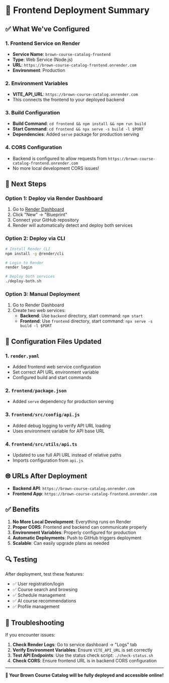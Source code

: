# 🚀 Frontend Deployment Summary

## ✅ What We've Configured

### 1. **Frontend Service on Render**
- **Service Name**: `brown-course-catalog-frontend`
- **Type**: Web Service (Node.js)
- **URL**: `https://brown-course-catalog-frontend.onrender.com`
- **Environment**: Production

### 2. **Environment Variables**
- **VITE_API_URL**: `https://brown-course-catalog.onrender.com`
- This connects the frontend to your deployed backend

### 3. **Build Configuration**
- **Build Command**: `cd frontend && npm install && npm run build`
- **Start Command**: `cd frontend && npx serve -s build -l $PORT`
- **Dependencies**: Added `serve` package for production serving

### 4. **CORS Configuration**
- Backend is configured to allow requests from `https://brown-course-catalog-frontend.onrender.com`
- No more local development CORS issues!

## 🎯 Next Steps

### Option 1: Deploy via Render Dashboard
1. Go to [Render Dashboard](https://dashboard.render.com)
2. Click "New" → "Blueprint"
3. Connect your GitHub repository
4. Render will automatically detect and deploy both services

### Option 2: Deploy via CLI
```bash
# Install Render CLI
npm install -g @render/cli

# Login to Render
render login

# Deploy both services
./deploy-both.sh
```

### Option 3: Manual Deployment
1. Go to Render Dashboard
2. Create two web services:
   - **Backend**: Use `backend` directory, start command: `npm start`
   - **Frontend**: Use `frontend` directory, start command: `npx serve -s build -l $PORT`

## 🔧 Configuration Files Updated

### 1. `render.yaml`
- Added frontend web service configuration
- Set correct API URL environment variable
- Configured build and start commands

### 2. `frontend/package.json`
- Added `serve` dependency for production serving

### 3. `frontend/src/config/api.js`
- Added debug logging to verify API URL loading
- Uses environment variable for API base URL

### 4. `frontend/src/utils/api.ts`
- Updated to use full API URL instead of relative paths
- Imports configuration from `api.js`

## 🌐 URLs After Deployment

- **Backend API**: `https://brown-course-catalog.onrender.com`
- **Frontend App**: `https://brown-course-catalog-frontend.onrender.com`

## ✅ Benefits

1. **No More Local Development**: Everything runs on Render
2. **Proper CORS**: Frontend and backend can communicate properly
3. **Environment Variables**: Properly configured for production
4. **Automatic Deployments**: Push to GitHub triggers deployment
5. **Scalable**: Can easily upgrade plans as needed

## 🔍 Testing

After deployment, test these features:
- ✅ User registration/login
- ✅ Course search and browsing
- ✅ Schedule management
- ✅ AI course recommendations
- ✅ Profile management

## 🚨 Troubleshooting

If you encounter issues:

1. **Check Render Logs**: Go to service dashboard → "Logs" tab
2. **Verify Environment Variables**: Ensure `VITE_API_URL` is set correctly
3. **Test API Endpoints**: Use the status check script: `./check-status.sh`
4. **Check CORS**: Ensure frontend URL is in backend CORS configuration

---

**🎉 Your Brown Course Catalog will be fully deployed and accessible online!** 